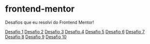 # frontend-mentor
 Desafios que eu resolvi do Frontend Mentor!

 <a href="https://jaojogadez.github.io/frontend-mentor/Desafio%201/" target="_blank">Desafio 1</a>
 <a href="https://jaojogadez.github.io/frontend-mentor/Desafio%202/" target="_blank">Desafio 2</a>
 <a href="https://jaojogadez.github.io/frontend-mentor/Desafio%203/" target="_blank">Desafio 3</a>
 <a href="https://jaojogadez.github.io/frontend-mentor/Desafio%204/" target="_blank">Desafio 4</a>
 <a href="https://jaojogadez.github.io/frontend-mentor/Desafio%205/" target="_blank">Desafio 5</a>
 <a href="https://jaojogadez.github.io/frontend-mentor/Desafio%206/" target="_blank">Desafio 6</a>
 <a href="https://jaojogadez.github.io/frontend-mentor/Desafio%207/" target="_blank">Desafio 7</a>
 <a href="https://jaojogadez.github.io/frontend-mentor/Desafio%208/" target="_blank">Desafio 8</a>
 <a href="https://jaojogadez.github.io/frontend-mentor/Desafio%209/" target="_blank">Desafio 9</a>
 <a href="https://jaojogadez.github.io/frontend-mentor/Desafio%2010/index.html" target="_blank">Desafio 10</a>
